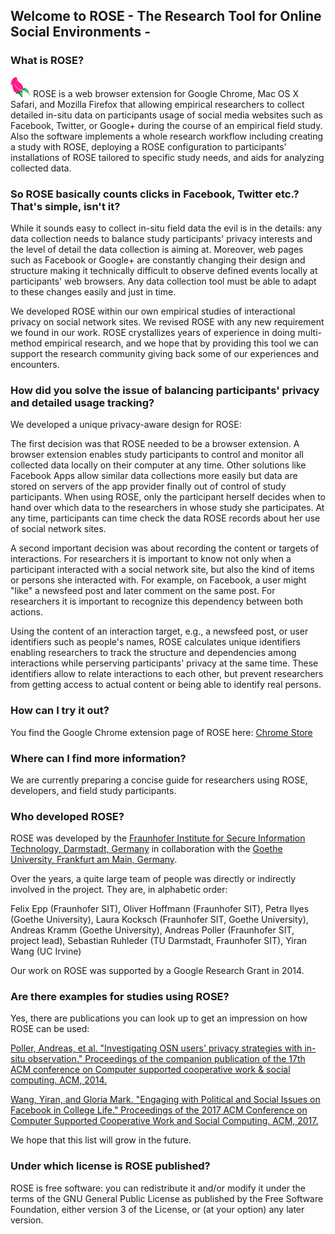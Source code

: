 ## Welcome to ROSE - The Research Tool for Online Social Environments -

### What is ROSE?

![ROSE logo](images/rose-icon32.png)  ROSE is a web browser extension for Google Chrome, Mac OS X Safari, and Mozilla Firefox that allowing empirical researchers to collect detailed in-situ data on participants usage of social media websites such as Facebook, Twitter, or Google+ during the course of an empirical field study. Also the software implements a whole research workflow including creating a study with ROSE, deploying a ROSE configuration to participants' installations of ROSE tailored to specific study needs, and aids for analyzing collected data.

### So ROSE basically counts clicks in Facebook, Twitter etc.? That's simple, isn't it?

While it sounds easy to collect in-situ field data the evil is in the details: any data collection needs to balance study participants' privacy interests and the level of detail the data collection is aiming at. Moreover, web pages such as Facebook or Google+ are constantly changing their design and structure making it technically difficult to observe defined events locally at participants' web browsers. Any data collection tool must be able to adapt to these changes easily and just in time.

We developed ROSE within our own empirical studies of interactional privacy on social network sites. We revised ROSE with any new requirement we found in our work. ROSE crystallizes years of experience in doing multi-method empirical research, and we hope that by providing this tool we can support the research community giving back some of our experiences and encounters.

### How did you solve the issue of balancing participants' privacy and detailed usage tracking?

We developed a unique privacy-aware design for ROSE: 

The first decision was that ROSE needed to be a browser extension. A browser extension enables study participants to control and monitor all collected data locally on their computer at any time. Other solutions like Facebook Apps allow similar data collections more easily but data are stored on servers of the app provider finally out of control of study participants. When using ROSE, only the participant herself decides when to hand over which data to the researchers in whose study she participates. At any time, participants can time check the data ROSE records about her use of social network sites.

A second important decision was about recording the content or targets of interactions. For researchers it is important to know not only when a participant interacted with a social network site, but also the kind of items or persons she interacted with. For example, on Facebook, a user might "like" a newsfeed post and later comment on the same post. For researchers it is important to recognize this dependency between both actions. 

Using the content of an interaction target, e.g., a newsfeed post, or user identifiers such as people's names, ROSE calculates unique identifiers enabling researchers to track the structure and dependencies among interactions while perserving participants' privacy at the same time. These identifiers allow to relate interactions to each other, but prevent researchers from getting access to actual content or being able to identify real persons.   

### How can I try it out?

You find the Google Chrome extension page of ROSE here: [Chrome Store](https://chrome.google.com/webstore/detail/rose/chmgghdkcookiojbnchechkhjfbadjkd)

### Where can I find more information?  

We are currently preparing a concise guide for researchers using ROSE, developers, and field study participants.

### Who developed ROSE?

ROSE was developed by the [Fraunhofer Institute for Secure Information Technology, Darmstadt, Germany](https://www.sit.fraunhofer.de) in collaboration with the [Goethe University, Frankfurt am Main, Germany](http://www.uni-frankfurt.de/62943725/Kulturanthropologie_Europaeische).

Over the years, a quite large team of people was directly or indirectly involved in the project. They are, in alphabetic order:

Felix Epp (Fraunhofer SIT), Oliver Hoffmann (Fraunhofer SIT), Petra Ilyes (Goethe University), Laura Kocksch (Fraunhofer SIT, Goethe University), Andreas Kramm (Goethe University), Andreas Poller (Fraunhofer SIT, project lead), Sebastian Ruhleder (TU Darmstadt, Fraunhofer SIT), Yiran Wang (UC Irvine)

Our work on ROSE was supported by a Google Research Grant in 2014. 

### Are there examples for studies using ROSE?

Yes, there are publications you can look up to get an impression on how ROSE can be used:

[Poller, Andreas, et al. "Investigating OSN users' privacy strategies with in-situ observation." Proceedings of the companion publication of the 17th ACM conference on Computer supported cooperative work & social computing. ACM, 2014.](http://dl.acm.org/citation.cfm?id=2556508)

[Wang, Yiran, and Gloria Mark. "Engaging with Political and Social Issues on Facebook in College Life." Proceedings of the 2017 ACM Conference on Computer Supported Cooperative Work and Social Computing. ACM, 2017.](http://dl.acm.org/citation.cfm?id=2998295)

We hope that this list will grow in the future.

### Under which license is ROSE published?

ROSE is free software: you can redistribute it and/or modify it under the terms of the GNU General Public License as published by the Free Software Foundation, either version 3 of the License, or (at your option) any later version.
